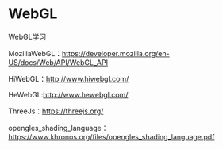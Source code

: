 # WebGL

WebGL学习

MozillaWebGL：https://developer.mozilla.org/en-US/docs/Web/API/WebGL_API

HiWebGL：http://www.hiwebgl.com/

HeWebGL:http://www.hewebgl.com/

ThreeJs：https://threejs.org/

opengles_shading_language：https://www.khronos.org/files/opengles_shading_language.pdf
